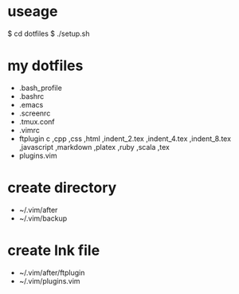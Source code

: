 # useage
$ cd dotfiles
$ ./setup.sh

# my dotfiles
- .bash_profile
- .bashrc
- .emacs
- .screenrc
- .tmux.conf
- .vimrc
- ftplugin
  c ,cpp ,css ,html ,indent_2.tex ,indent_4.tex ,indent_8.tex ,javascript ,markdown ,platex ,ruby ,scala ,tex
- plugins.vim

# create directory
- ~/.vim/after
- ~/.vim/backup

# create lnk file
- ~/.vim/after/ftplugin
- ~/.vim/plugins.vim
